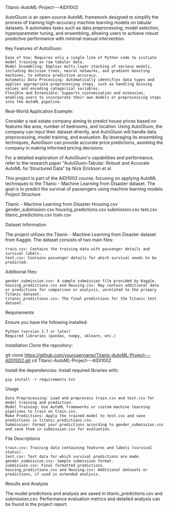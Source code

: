 Titanic-AutoML-Project---AIDI1002

AutoGluon is an open-source AutoML framework designed to simplify the process of training high-accuracy machine learning models on tabular datasets. It automates tasks such as data preprocessing, model selection, hyperparameter tuning, and ensembling, allowing users to achieve robust predictive performance with minimal manual intervention.

Key Features of AutoGluon:

    Ease of Use: Requires only a single line of Python code to initiate model training on raw tabular data.
    Model Ensembling: Employs multi-layer stacking of various models, including decision trees, neural networks, and gradient boosting machines, to enhance predictive accuracy.
    Automatic Data Processing: Automatically identifies data types and applies appropriate preprocessing steps, such as handling missing values and encoding categorical variables.
    Flexible and Extensible: Supports customization and extension, enabling users to incorporate their own models or preprocessing steps into the AutoML pipeline.

Real-World Application Example:

Consider a real estate company aiming to predict house prices based on features like area, number of bedrooms, and location. Using AutoGluon, the company can input their dataset directly, and AutoGluon will handle data preprocessing, model training, and evaluation. By leveraging its ensembling techniques, AutoGluon can provide accurate price predictions, assisting the company in making informed pricing decisions.

For a detailed exploration of AutoGluon's capabilities and performance, refer to the research paper "AutoGluon-Tabular: Robust and Accurate AutoML for Structured Data" by Nick Erickson et al.

This project is part of the AIDI1002 course, focusing on applying AutoML techniques to the Titanic - Machine Learning from Disaster dataset. The goal is to predict the survival of passengers using machine learning models.
Project Structure

Titanic - Machine Learning from Disaster
Housing.csv 
gender_submission.csv
housing_predictions.csv
submission.csv 
test.csv 
titanic_predictions.csv 
train.csv 

Dataset Information

The project utilizes the Titanic - Machine Learning from Disaster dataset from Kaggle. The dataset consists of two main files:

    train.csv: Contains the training data with passenger details and survival labels.
    test.csv: Contains passenger details for which survival needs to be predicted.

Additional files:

    gender_submission.csv: A sample submission file provided by Kaggle.
    housing_predictions.csv and Housing.csv: May contain additional data or predictions for comparison or analysis, unrelated to the primary Titanic dataset.
    titanic_predictions.csv: The final predictions for the Titanic test dataset.

Requirements

Ensure you have the following installed:

    Python (version 3.7 or later)
    Required libraries (pandas, numpy, sklearn, etc.)

Installation
Clone the repository:

git clone https://github.com/yourusername/Titanic-AutoML-Project---AIDI1002.git
cd Titanic-AutoML-Project---AIDI1002

Install the dependencies: Install required libraries with:

    pip install -r requirements.txt

Usage

    Data Preprocessing: Load and preprocess train.csv and test.csv for model training and prediction.
    Model Training: Use AutoML frameworks or custom machine learning pipelines to train on train.csv.
    Make Predictions: Apply the trained model to test.csv and save predictions in titanic_predictions.csv.
    Submission: Format your predictions according to gender_submission.csv and save them in submission.csv for evaluation.

File Descriptions

    train.csv: Training data containing features and labels (survival status).
    test.csv: Test data for which survival predictions are made.
    gender_submission.csv: Sample submission format.
    submission.csv: Final formatted predictions.
    housing_predictions.csv and Housing.csv: Additional datasets or predictions, if used in extended analysis.

Results and Analysis

The model predictions and analysis are saved in titanic_predictions.csv and submission.csv. Performance evaluation metrics and detailed analysis can be found in the project report. 
